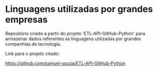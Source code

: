 # Linguagens utilizadas por grandes empresas

Repositório criado a partir do projeto 'ETL-API-GitHub-Python' para armazenar dados referentes as linguagens utilizadas por grandes companhias de tecnologia.  

Link para o projeto citado: 

https://github.com/samuel-souza/ETL-API-GitHub-Python
